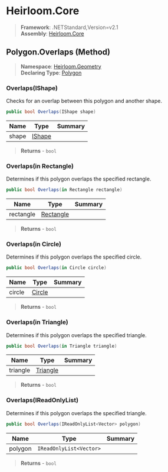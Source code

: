 # Heirloom.Core

> **Framework**: .NETStandard,Version=v2.1  
> **Assembly**: [Heirloom.Core][0]

## Polygon.Overlaps (Method)

> **Namespace**: [Heirloom.Geometry][0]  
> **Declaring Type**: [Polygon][1]

### Overlaps(IShape)

Checks for an overlap between this polygon and another shape.

```cs
public bool Overlaps(IShape shape)
```

| Name  | Type        | Summary |
|-------|-------------|---------|
| shape | [IShape][2] |         |

> **Returns** - `bool`

### Overlaps(in Rectangle)

Determines if this polygon overlaps the specified rectangle.

```cs
public bool Overlaps(in Rectangle rectangle)
```

| Name      | Type           | Summary |
|-----------|----------------|---------|
| rectangle | [Rectangle][3] |         |

> **Returns** - `bool`

### Overlaps(in Circle)

Determines if this polygon overlaps the specified circle.

```cs
public bool Overlaps(in Circle circle)
```

| Name   | Type        | Summary |
|--------|-------------|---------|
| circle | [Circle][4] |         |

> **Returns** - `bool`

### Overlaps(in Triangle)

Determines if this polygon overlaps the specified triangle.

```cs
public bool Overlaps(in Triangle triangle)
```

| Name     | Type          | Summary |
|----------|---------------|---------|
| triangle | [Triangle][5] |         |

> **Returns** - `bool`

### Overlaps(IReadOnlyList<Vector>)

Determines if this polygon overlaps the specified triangle.

```cs
public bool Overlaps(IReadOnlyList<Vector> polygon)
```

| Name    | Type                    | Summary |
|---------|-------------------------|---------|
| polygon | `IReadOnlyList<Vector>` |         |

> **Returns** - `bool`

[0]: ../../../Heirloom.Core.md
[1]: ../Polygon.md
[2]: ../IShape.md
[3]: ../../Heirloom/Rectangle.md
[4]: ../Circle.md
[5]: ../Triangle.md
